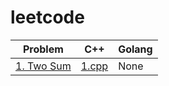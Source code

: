 # leetcode

Problem | C++ | Golang
-- | -- | --
[1. Two Sum](https://leetcode.com/problems/two-sum/) | [1.cpp](cpp/1.cpp) | None


